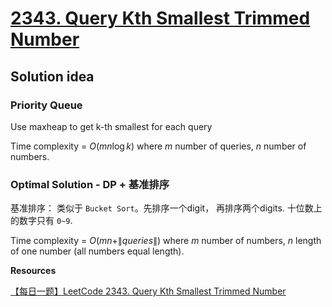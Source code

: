 # [2343. Query Kth Smallest Trimmed Number](https://leetcode.com/problems/query-kth-smallest-trimmed-number/)

## Solution idea

### Priority Queue
Use maxheap to get k-th smallest for each query

Time complexity = $O(mn\log k)$ where $m$ number of queries, $n$ number of numbers.

### Optimal Solution - DP + 基准排序
基准排序： 类似于 `Bucket Sort`。先排序一个digit， 再排序两个digits. 十位数上的数字只有 `0~9`.

Time complexity = $O(mn + \| queries \|)$ where $m$ number of numbers, $n$ length of one number (all numbers equal length).

**Resources**

[【每日一题】LeetCode 2343. Query Kth Smallest Trimmed Number](https://www.youtube.com/watch?v=SlWh1ih7p74)

